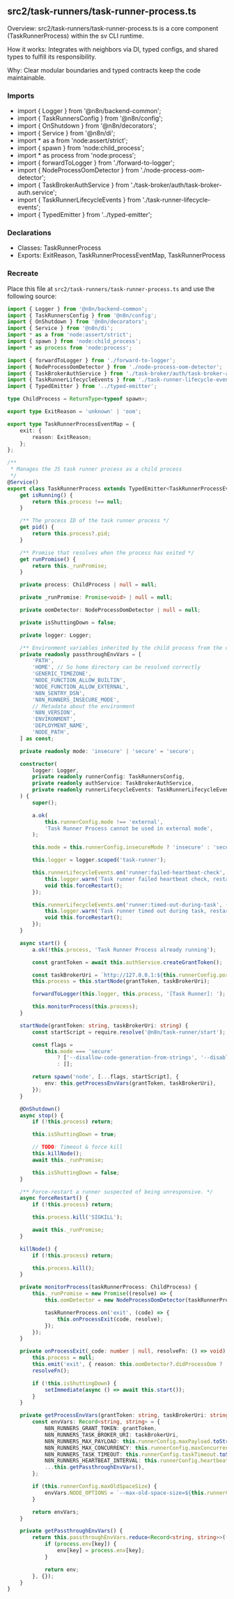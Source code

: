 ## src2/task-runners/task-runner-process.ts

Overview: src2/task-runners/task-runner-process.ts is a core component (TaskRunnerProcess) within the sv CLI runtime.

How it works: Integrates with neighbors via DI, typed configs, and shared types to fulfill its responsibility.

Why: Clear modular boundaries and typed contracts keep the code maintainable.

### Imports

- import { Logger } from '@n8n/backend-common';
- import { TaskRunnersConfig } from '@n8n/config';
- import { OnShutdown } from '@n8n/decorators';
- import { Service } from '@n8n/di';
- import * as a from 'node:assert/strict';
- import { spawn } from 'node:child_process';
- import * as process from 'node:process';
- import { forwardToLogger } from './forward-to-logger';
- import { NodeProcessOomDetector } from './node-process-oom-detector';
- import { TaskBrokerAuthService } from './task-broker/auth/task-broker-auth.service';
- import { TaskRunnerLifecycleEvents } from './task-runner-lifecycle-events';
- import { TypedEmitter } from '../typed-emitter';

### Declarations

- Classes: TaskRunnerProcess
- Exports: ExitReason, TaskRunnerProcessEventMap, TaskRunnerProcess

### Recreate

Place this file at `src2/task-runners/task-runner-process.ts` and use the following source:

```ts
import { Logger } from '@n8n/backend-common';
import { TaskRunnersConfig } from '@n8n/config';
import { OnShutdown } from '@n8n/decorators';
import { Service } from '@n8n/di';
import * as a from 'node:assert/strict';
import { spawn } from 'node:child_process';
import * as process from 'node:process';

import { forwardToLogger } from './forward-to-logger';
import { NodeProcessOomDetector } from './node-process-oom-detector';
import { TaskBrokerAuthService } from './task-broker/auth/task-broker-auth.service';
import { TaskRunnerLifecycleEvents } from './task-runner-lifecycle-events';
import { TypedEmitter } from '../typed-emitter';

type ChildProcess = ReturnType<typeof spawn>;

export type ExitReason = 'unknown' | 'oom';

export type TaskRunnerProcessEventMap = {
	exit: {
		reason: ExitReason;
	};
};

/**
 * Manages the JS task runner process as a child process
 */
@Service()
export class TaskRunnerProcess extends TypedEmitter<TaskRunnerProcessEventMap> {
	get isRunning() {
		return this.process !== null;
	}

	/** The process ID of the task runner process */
	get pid() {
		return this.process?.pid;
	}

	/** Promise that resolves when the process has exited */
	get runPromise() {
		return this._runPromise;
	}

	private process: ChildProcess | null = null;

	private _runPromise: Promise<void> | null = null;

	private oomDetector: NodeProcessOomDetector | null = null;

	private isShuttingDown = false;

	private logger: Logger;

	/** Environment variables inherited by the child process from the current environment. */
	private readonly passthroughEnvVars = [
		'PATH',
		'HOME', // So home directory can be resolved correctly
		'GENERIC_TIMEZONE',
		'NODE_FUNCTION_ALLOW_BUILTIN',
		'NODE_FUNCTION_ALLOW_EXTERNAL',
		'N8N_SENTRY_DSN',
		'N8N_RUNNERS_INSECURE_MODE',
		// Metadata about the environment
		'N8N_VERSION',
		'ENVIRONMENT',
		'DEPLOYMENT_NAME',
		'NODE_PATH',
	] as const;

	private readonly mode: 'insecure' | 'secure' = 'secure';

	constructor(
		logger: Logger,
		private readonly runnerConfig: TaskRunnersConfig,
		private readonly authService: TaskBrokerAuthService,
		private readonly runnerLifecycleEvents: TaskRunnerLifecycleEvents,
	) {
		super();

		a.ok(
			this.runnerConfig.mode !== 'external',
			'Task Runner Process cannot be used in external mode',
		);

		this.mode = this.runnerConfig.insecureMode ? 'insecure' : 'secure';

		this.logger = logger.scoped('task-runner');

		this.runnerLifecycleEvents.on('runner:failed-heartbeat-check', () => {
			this.logger.warn('Task runner failed heartbeat check, restarting...');
			void this.forceRestart();
		});

		this.runnerLifecycleEvents.on('runner:timed-out-during-task', () => {
			this.logger.warn('Task runner timed out during task, restarting...');
			void this.forceRestart();
		});
	}

	async start() {
		a.ok(!this.process, 'Task Runner Process already running');

		const grantToken = await this.authService.createGrantToken();

		const taskBrokerUri = `http://127.0.0.1:${this.runnerConfig.port}`;
		this.process = this.startNode(grantToken, taskBrokerUri);

		forwardToLogger(this.logger, this.process, '[Task Runner]: ');

		this.monitorProcess(this.process);
	}

	startNode(grantToken: string, taskBrokerUri: string) {
		const startScript = require.resolve('@n8n/task-runner/start');

		const flags =
			this.mode === 'secure'
				? ['--disallow-code-generation-from-strings', '--disable-proto=delete']
				: [];

		return spawn('node', [...flags, startScript], {
			env: this.getProcessEnvVars(grantToken, taskBrokerUri),
		});
	}

	@OnShutdown()
	async stop() {
		if (!this.process) return;

		this.isShuttingDown = true;

		// TODO: Timeout & force kill
		this.killNode();
		await this._runPromise;

		this.isShuttingDown = false;
	}

	/** Force-restart a runner suspected of being unresponsive. */
	async forceRestart() {
		if (!this.process) return;

		this.process.kill('SIGKILL');

		await this._runPromise;
	}

	killNode() {
		if (!this.process) return;

		this.process.kill();
	}

	private monitorProcess(taskRunnerProcess: ChildProcess) {
		this._runPromise = new Promise((resolve) => {
			this.oomDetector = new NodeProcessOomDetector(taskRunnerProcess);

			taskRunnerProcess.on('exit', (code) => {
				this.onProcessExit(code, resolve);
			});
		});
	}

	private onProcessExit(_code: number | null, resolveFn: () => void) {
		this.process = null;
		this.emit('exit', { reason: this.oomDetector?.didProcessOom ? 'oom' : 'unknown' });
		resolveFn();

		if (!this.isShuttingDown) {
			setImmediate(async () => await this.start());
		}
	}

	private getProcessEnvVars(grantToken: string, taskBrokerUri: string) {
		const envVars: Record<string, string> = {
			N8N_RUNNERS_GRANT_TOKEN: grantToken,
			N8N_RUNNERS_TASK_BROKER_URI: taskBrokerUri,
			N8N_RUNNERS_MAX_PAYLOAD: this.runnerConfig.maxPayload.toString(),
			N8N_RUNNERS_MAX_CONCURRENCY: this.runnerConfig.maxConcurrency.toString(),
			N8N_RUNNERS_TASK_TIMEOUT: this.runnerConfig.taskTimeout.toString(),
			N8N_RUNNERS_HEARTBEAT_INTERVAL: this.runnerConfig.heartbeatInterval.toString(),
			...this.getPassthroughEnvVars(),
		};

		if (this.runnerConfig.maxOldSpaceSize) {
			envVars.NODE_OPTIONS = `--max-old-space-size=${this.runnerConfig.maxOldSpaceSize}`;
		}

		return envVars;
	}

	private getPassthroughEnvVars() {
		return this.passthroughEnvVars.reduce<Record<string, string>>((env, key) => {
			if (process.env[key]) {
				env[key] = process.env[key];
			}

			return env;
		}, {});
	}
}

```
